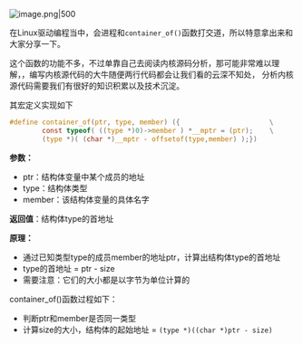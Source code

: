 
![image.png|500](https://my-obsidian-image.oss-cn-guangzhou.aliyuncs.com/2025/05/68b3d236dad5f450f957520975bb1edd.png)

在Linux驱动编程当中，会进程和`container_of()`函数打交道，所以特意拿出来和大家分享一下。

这个函数的功能不多，不过单靠自己去阅读内核源码分析，那可能非常难以理解，，编写内核源代码的大牛随便两行代码都会让我们看的云深不知处， 分析内核源代码需要我们有很好的知识积累以及技术沉淀。

其宏定义实现如下
```c
#define container_of(ptr, type, member) ({                      \
        const typeof( ((type *)0)->member ) *__mptr = (ptr);    \
        (type *)( (char *)__mptr - offsetof(type,member) );})
```

**参数：**
- ptr：结构体变量中某个成员的地址
- type：结构体类型
- member：该结构体变量的具体名字

**返回值**：结构体type的首地址

**原理：**
- 通过已知类型type的成员member的地址ptr，计算出结构体type的首地址
- type的首地址 = ptr - size
- 需要注意：它们的大小都是以字节为单位计算的

container_of()函数过程如下：
- 判断ptr和member是否同一类型
- 计算size的大小，结构体的起始地址 = `(type *)((char *)ptr - size)`
